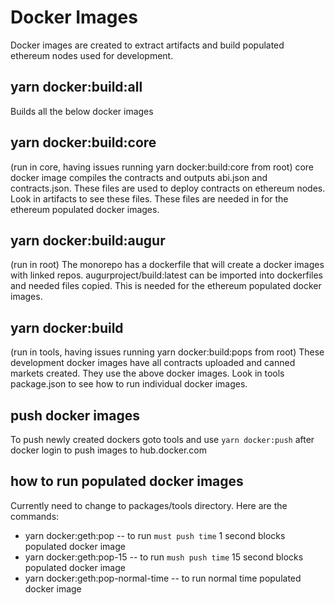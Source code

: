 # Docker Images

Docker images are created to extract artifacts and build populated ethereum nodes used for development.

## yarn docker:build:all

Builds all the below docker images

## yarn docker:build:core

(run in core, having issues running yarn docker:build:core from root) core docker image compiles the contracts and outputs abi.json and contracts.json. These files are used to deploy contracts on ethereum nodes. Look in artifacts to see these files. These files are needed in for the ethereum populated docker images.

## yarn docker:build:augur

(run in root) The monorepo has a dockerfile that will create a docker images with linked repos. augurproject/build:latest can be imported into dockerfiles and needed files copied. This is needed for the ethereum populated docker images.

## yarn docker:build

(run in tools, having issues running yarn docker:build:pops from root) These development docker images have all contracts uploaded and canned markets created. They use the above docker images. Look in tools package.json to see how to run individual docker images.

## push docker images

To push newly created dockers goto tools and use `yarn docker:push` after docker login to push images to hub.docker.com

## how to run populated docker images

Currently need to change to packages/tools directory. Here are the commands:

- yarn docker:geth:pop -- to run `must push time` 1 second blocks populated docker image
- yarn docker:geth:pop-15 -- to run `mush push time` 15 second blocks populated docker image
- yarn docker:geth:pop-normal-time -- to run normal time populated docker image
